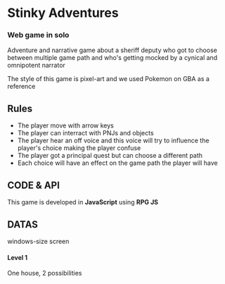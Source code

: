 # Stinky Adventures

### Web game in solo

Adventure and narrative game about a sheriff deputy who got to choose between multiple game path and who's getting mocked by a cynical and omnipotent narrator

The style of this game is pixel-art and we used Pokemon on GBA as a reference

## Rules

* The player move with arrow keys  
* The player can interract with PNJs and objects   
* The player hear an off voice and this voice will try to influence the player's choice making the player confuse
* The player got a principal quest but can choose a different path  
* Each choice will have an effect on the game path the player will have

## CODE & API 

This game is developed in **JavaScript** using **RPG JS**  

## DATAS

windows-size screen 

#### Level 1

One house, 2 possibilities
 


 
